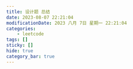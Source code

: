 ```yaml
---
title: 设计题 总结
date: 2023-08-07 22:21:04
modificationDate: 2023 八月 7日 星期一 22:21:04
categories: 
	- leetcode
tags: []
sticky: []
hide: true
category_bar: true
---
```




